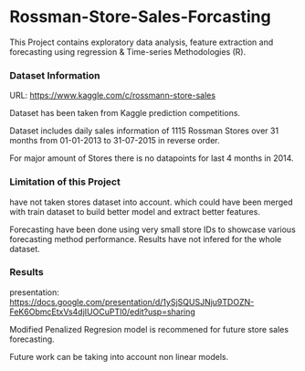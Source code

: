 # Rossman-Store-Sales-Forcasting
This Project contains exploratory data analysis, feature extraction and forecasting using regression &amp; Time-series Methodologies (R). 

### Dataset Information
URL: https://www.kaggle.com/c/rossmann-store-sales

Dataset has been taken from Kaggle prediction competitions. 

Dataset includes daily sales information of 1115 Rossman Stores over 31 months from 01-01-2013 to 31-07-2015 in reverse order. 

For major amount of Stores there is no datapoints for last 4 months in 2014. 

### Limitation of this Project
have not taken stores dataset into account. which could have been merged with train dataset to build better model and extract better features. 

Forecasting have been done using very small store IDs to showcase various forecasting method performance. Results have not infered for the whole dataset. 

### Results
presentation: https://docs.google.com/presentation/d/1ySjSQUSJNju9TDOZN-FeK6ObmcEtxVs4djIUOCuPTI0/edit?usp=sharing

Modified Penalized Regresion model is recommened for future store sales forecasting. 

Future work can be taking into account non linear models. 
